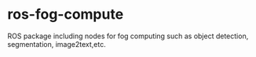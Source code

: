 # ros-fog-compute
ROS package including nodes for fog computing such as object detection, segmentation, image2text,etc.
